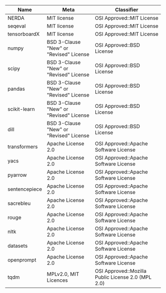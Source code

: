 | Name          | Meta                                      | Classifier                                         |
|---------------|-------------------------------------------|----------------------------------------------------|
| NERDA         | MIT license                               | OSI Approved::MIT License                          |
| seqeval       | MIT license                               | OSI Approved::MIT License                          |
| tensorboardX  | MIT license                               | OSI Approved::MIT License                          |
| numpy         | BSD 3-Clause "New" or "Revised" License   | OSI Approved::BSD License                          |
| scipy         | BSD 3-Clause "New" or "Revised" License   | OSI Approved::BSD License                          |
| pandas        | BSD 3-Clause "New" or "Revised" License   | OSI Approved::BSD License                          |
| scikit-learn  | BSD 3-Clause "New" or "Revised" License   | OSI Approved::BSD License                          |
| dill          | BSD 3-Clause "New" or "Revised" License   | OSI Approved::BSD License                          |
| transformers  | Apache License 2.0                        | OSI Approved::Apache Software License              |
| yacs          | Apache License 2.0                        | OSI Approved::Apache Software License              |
| pyarrow       | Apache License 2.0                        | OSI Approved::Apache Software License              |
| sentencepiece | Apache License 2.0                        | OSI Approved::Apache Software License              |
| sacrebleu     | Apache License 2.0                        | OSI Approved::Apache Software License              |
| rouge         | Apache License 2.0                        | OSI Approved::Apache Software License              |
| nltk          | Apache License 2.0                        | OSI Approved::Apache Software License              |
| datasets      | Apache License 2.0                        | OSI Approved::Apache Software License              |
| openprompt    | Apache License 2.0                        | OSI Approved::Apache Software License              |
| tqdm          | MPLv2.0, MIT Licences                     | OSI Approved::Mozilla Public License 2.0 (MPL 2.0) |
